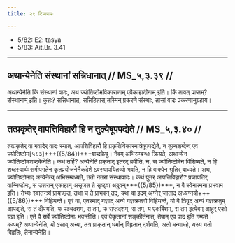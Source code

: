 ```yaml
---
title: २९ टिप्पणयः

---
```

- 5/82: E2: tasya
- 5/83: Ait.Br. 3.41

____________________________________________


## अथान्येनेति संस्थानां सन्निधानात् // MS_५,३.३९ //

अथान्येनेति किं संस्थानां वादः, अथ ज्योतिष्टोमविकाराणाम् एवैकाहादीनाम् इति। किं तावत् प्राप्तम्? संस्थानाम् इति। कुतः? सन्निधानात्, सन्निहितास् तस्मिन् प्रकरणे संस्थाः, तासां वादः प्रकरणानुग्रहाय।


____________________________________________


## तत्प्रकृतेर् वापत्तिविहारौ हि न तुल्येषूपपद्येते // MS_५,३.४० //

तत्प्रकृतेर् वा गवादेर् वादः स्यात्, आपत्तिविहारौ हि प्रकृतिविकारमात्रेषूपपद्येते, न तुल्यशब्देष्व् एव ज्योतिष्टोम[५८३]+++({5/84})+++शब्दकेषु। नैवम् अभिसम्बन्धः क्रियते, अथान्येन ज्योतिष्टोमशब्दकेनेति। कथं तर्हि? अन्येनेति प्रकृताद् इतरद् ब्रवीति, न, स ज्योतिष्टोमेन विशिष्यते, न हि शब्दस्यार्थः समीपगतेन कृतप्रयोजनेनैकदेशे ऽवस्थापयितव्यो भवति, न हि वाक्येन श्रुतिर् बाध्यते। अथ, ज्योतिष्टोमाद् अन्येनेत्य् अभिसम्बध्यते, ततो नतरां संस्थावादः। कथं पुनर् आपत्तिविहारौ? प्रजापतिर् वाग्निष्टोमः, स उत्तरान् एकाहान् असृजत ते सृष्ट्वा अब्रुवन्+++({5/85})+++, न वै स्वेनात्मना प्रभवाम इति। तेभ्यः स्वातन्त्र्यं प्रायच्छत्, तथा च ते प्राभवन् तद्, यथा वा इदम् अग्नेर् जाताद् अध्यग्नयो+++({5/86})+++ विह्रियन्ते। एवं वा, एतस्माद् यज्ञाद् अन्ये यज्ञक्रतवो विह्रियन्ते, यो वै त्रिवृद् अन्यं यज्ञक्रतुम् आपद्यते, स तं दीपयति, यः पञ्चदशम्, स तम्, यः सप्तदशम्, स तम्, य एकविंशम्, स तम् इत्येवम् आहुर् एको यज्ञ इति। एते वै सर्वे ज्योतिष्टोमाः भवन्तीति। एवं वैकृतानां सङ्कीर्तनात्, तेषाम् एव वाद इति गम्यते। कथम्? अथान्येनेति, यो ऽसाव् अन्यः, तत्र प्राकृतान् धर्मान् विहृतान् दर्शयति, अतो मन्यामहे, यस्य यतो विहृतिः, तेनान्येनेति।